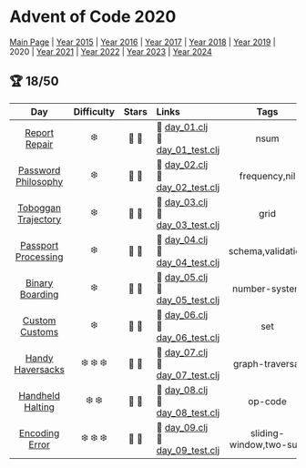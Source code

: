 # Advent of Code 2020

[Main Page](https://adventofcode.com/2020) | [Year 2015](/src/aoclj/year_2015/) | [Year 2016](/src/aoclj/year_2016/) | [Year 2017](/src/aoclj/year_2017/) | [Year 2018](/src/aoclj/year_2018/) | [Year 2019](/src/aoclj/year_2019/) | 2020 | [Year 2021](/src/aoclj/year_2021/) | [Year 2022](/src/aoclj/year_2022/) | [Year 2023](/src/aoclj/year_2023/) | [Year 2024](/src/aoclj/year_2024/)

## :trophy: 18/50

| Day | Difficulty | Stars | Links | Tags |
|:---: | :---: | :---: | :--- | :----: |
[Report Repair](http://www.adventofcode.com/2020/day/1)|:snowflake:|:star2: :star2:|:small_orange_diamond: [day_01.clj](/src/aoclj/year_2020/day_01.clj) <br /> :small_orange_diamond: [day_01_test.clj](/test/aoclj/year_2020/day_01_test.clj)|nsum
[Password Philosophy](http://www.adventofcode.com/2020/day/2)|:snowflake:|:star2: :star2:|:small_orange_diamond: [day_02.clj](/src/aoclj/year_2020/day_02.clj) <br /> :small_orange_diamond: [day_02_test.clj](/test/aoclj/year_2020/day_02_test.clj)|frequency,nil
[Toboggan Trajectory](http://www.adventofcode.com/2020/day/3)|:snowflake:|:star2: :star2:|:small_orange_diamond: [day_03.clj](/src/aoclj/year_2020/day_03.clj) <br /> :small_orange_diamond: [day_03_test.clj](/test/aoclj/year_2020/day_03_test.clj)|grid
[Passport Processing](http://www.adventofcode.com/2020/day/4)|:snowflake:|:star2: :star2:|:small_orange_diamond: [day_04.clj](/src/aoclj/year_2020/day_04.clj) <br /> :small_orange_diamond: [day_04_test.clj](/test/aoclj/year_2020/day_04_test.clj)|schema,validation
[Binary Boarding](http://www.adventofcode.com/2020/day/5)|:snowflake:|:star2: :star2:|:small_orange_diamond: [day_05.clj](/src/aoclj/year_2020/day_05.clj) <br /> :small_orange_diamond: [day_05_test.clj](/test/aoclj/year_2020/day_05_test.clj)|number-system
[Custom Customs](http://www.adventofcode.com/2020/day/6)|:snowflake:|:star2: :star2:|:small_orange_diamond: [day_06.clj](/src/aoclj/year_2020/day_06.clj) <br /> :small_orange_diamond: [day_06_test.clj](/test/aoclj/year_2020/day_06_test.clj)|set
[Handy Haversacks](http://www.adventofcode.com/2020/day/7)|:snowflake: :snowflake: :snowflake:|:star2: :star2:|:small_orange_diamond: [day_07.clj](/src/aoclj/year_2020/day_07.clj) <br /> :small_orange_diamond: [day_07_test.clj](/test/aoclj/year_2020/day_07_test.clj)|graph-traversal
[Handheld Halting](http://www.adventofcode.com/2020/day/8)|:snowflake: :snowflake:|:star2: :star2:|:small_orange_diamond: [day_08.clj](/src/aoclj/year_2020/day_08.clj) <br /> :small_orange_diamond: [day_08_test.clj](/test/aoclj/year_2020/day_08_test.clj)|op-code
[Encoding Error](http://www.adventofcode.com/2020/day/9)|:snowflake: :snowflake: :snowflake:|:star2: :star2:|:small_orange_diamond: [day_09.clj](/src/aoclj/year_2020/day_09.clj) <br /> :small_orange_diamond: [day_09_test.clj](/test/aoclj/year_2020/day_09_test.clj)|sliding-window,two-sum
